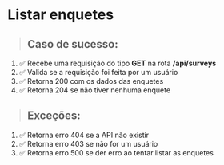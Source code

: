 # Listar enquetes

> ## Caso de sucesso:
1. ✅ Recebe uma requisição do tipo **GET** na rota **/api/surveys**
2. ✅ Valida se a requisição foi feita por um usuário
3. ✅ Retorna 200 com os dados das enquetes
4. ✅ Retorna 204 se não tiver nenhuma enquete
> ## Exceções:
1. ✅ Retorna erro 404 se a API não existir
2. ✅ Retorna erro 403 se não for um usuário
3. ✅ Retorna erro 500 se der erro ao tentar listar as enquetes